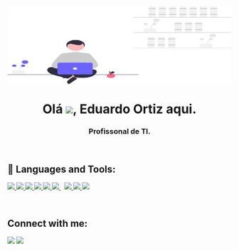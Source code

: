 <a href="#"><img width="100%" style="display:block;float:none;margin-left:auto;margin-right:auto;hight:auto;" src="https://github.com/ortiz-eduardo/ortiz-eduardo/blob/master/recursos/undraw_freelancer_re_irh4.svg" height="175px"/></a>

<h1 align="center">Olá <img src="https://raw.githubusercontent.com/MartinHeinz/MartinHeinz/master/wave.gif" width="30px">, Eduardo Ortiz aqui.</h1>
<h3 align="center">Profissonal de TI.</h3>

<br>

## 🚀 Languages and Tools:

<p align="left"> 
    <a name="Java" href="https://www.java.com" target="_blank"> <img src="https://img.icons8.com/color/48/000000/java-coffee-cup-logo.png"/> </a> 
    <a name="HTML" href="https://www.w3.org/html/" target="_blank"> <img src="https://img.icons8.com/color/48/000000/html-5.png"/> </a> 
    <a name="CSS" href="https://www.w3schools.com/css/" target="_blank"> <img src="https://img.icons8.com/color/48/000000/css3.png"/> </a> 
    <a name="Bootstrap" href="https://getbootstrap.com" target="_blank"> <img src="https://img.icons8.com/color/48/000000/bootstrap.png"/> </a> 
    <a name="Python" href="https://www.python.org" target="_blank"> <img src="https://img.icons8.com/color/48/000000/python.png"/> </a> 
    <a name="MySQL" style="padding-right:8px;" href="https://www.mysql.com/" target="_blank"> <img src="https://img.icons8.com/fluent/50/000000/mysql-logo.png"/> </a>  
    <a name="GIT" href="https://git-scm.com/" target="_blank"> <img src="https://img.icons8.com/color/48/000000/git.png"/> </a>
    <a name="C#" href="https://docs.microsoft.com/en-us/dotnet/csharp/" target="_blank"> <img src="https://img.icons8.com/color/50/000000/c-sharp-logo.png"/> </a>
    <a name="GitHub" href="https://github.com/" target="_blank"> <img src="https://img.icons8.com/material-outlined/48/000000/github.png"/> </a>
</p>

<!-- [![React Badge](https://img.shields.io/badge/-React-61DBFB?style=for-the-badge&labelColor=black&logo=react&logoColor=61DBFB)](#)  [![Javascript Badge](https://img.shields.io/badge/-Javascript-F0DB4F?style=for-the-badge&labelColor=black&logo=javascript&logoColor=F0DB4F)](#) [![Typescript Badge](https://img.shields.io/badge/-Typescript-007acc?style=for-the-badge&labelColor=black&logo=typescript&logoColor=007acc)](#) [![Nodejs Badge](https://img.shields.io/badge/-Nodejs-3C873A?style=for-the-badge&labelColor=black&logo=node.js&logoColor=3C873A)](#) [![GraphQL Badge](https://img.shields.io/badge/-GraphQl-e535ab?style=for-the-badge&labelColor=black&logo=node.js&logoColor=e535ab)](#) -->
<br/>


## Connect with me:
<p align="left">

<a href ="www.linkedin.com/in/eduardo-ortiz-2781b6168"><img src="https://img.icons8.com/fluent/48/000000/linkedin.png"/></a>
<a href = "https://www.instagram.com/eduardo.aortiz/"><img src="https://img.icons8.com/fluent/48/000000/instagram-new.png"/></a>
